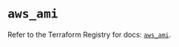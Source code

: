 # `aws_ami`

Refer to the Terraform Registry for docs: [`aws_ami`](https://registry.terraform.io/providers/hashicorp/aws/6.18.0/docs/resources/ami).
